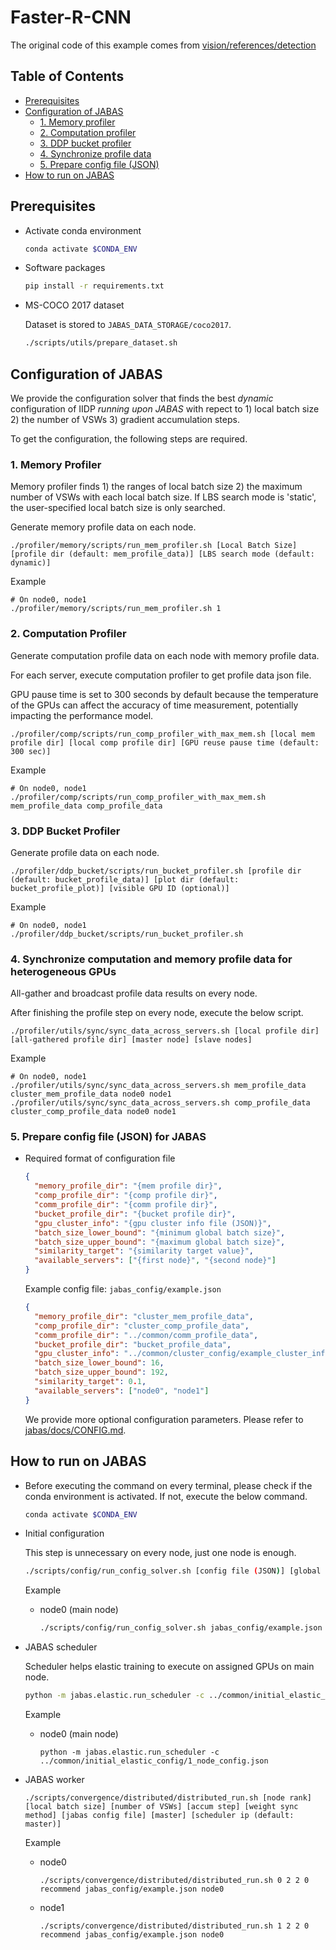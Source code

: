 # Faster-R-CNN
The original code of this example comes from [vision/references/detection](https://github.com/pytorch/vision/tree/v0.9.1/references/detection)

## Table of Contents

<!-- TOC GFM -->

* [Prerequisites](#prerequisites)
* [Configuration of JABAS](#configuration-of-jabas)
  * [1. Memory profiler](#1-memory-profiler)
  * [2. Computation profiler](#2-computation-profiler)
  * [3. DDP bucket profiler](#3-ddp-bucket-profiler)
  * [4. Synchronize profile data](#4-synchronize-computation-and-memory-profile-data-for-heterogeneous-gpus)
  * [5. Prepare config file (JSON)](#5-prepare-config-file-json-for-jabas)
* [How to run on JABAS](#how-to-run-on-jabas)

<!-- /TOC -->

## Prerequisites
- Activate conda environment
  ```bash
  conda activate $CONDA_ENV
  ```
- Software packages
  ```bash
  pip install -r requirements.txt
  ```
- MS-COCO 2017 dataset

  Dataset is stored to ```JABAS_DATA_STORAGE/coco2017```.
  ```bash
  ./scripts/utils/prepare_dataset.sh
  ```

## Configuration of JABAS
We provide the configuration solver that finds the best *dynamic* configuration of IIDP *running upon JABAS*
with repect to 1) local batch size 2) the number of VSWs 3) gradient accumulation steps.

To get the configuration, the following steps are required.

### 1. Memory Profiler
Memory profiler finds 1) the ranges of local batch size 2) the maximum number of VSWs with each local batch size.
If LBS search mode is 'static', the user-specified local batch size is only searched.

Generate memory profile data on each node.
```
./profiler/memory/scripts/run_mem_profiler.sh [Local Batch Size] [profile dir (default: mem_profile_data)] [LBS search mode (default: dynamic)]
```
Example
```
# On node0, node1
./profiler/memory/scripts/run_mem_profiler.sh 1
```

### 2. Computation Profiler
Generate computation profile data on each node with memory profile data.

For each server, execute computation profiler to get profile data json file.

GPU pause time is set to 300 seconds by default because the temperature of the GPUs can affect the accuracy of time measurement, potentially impacting the performance model.
  ```
  ./profiler/comp/scripts/run_comp_profiler_with_max_mem.sh [local mem profile dir] [local comp profile dir] [GPU reuse pause time (default: 300 sec)]
  ```
Example
```
# On node0, node1
./profiler/comp/scripts/run_comp_profiler_with_max_mem.sh mem_profile_data comp_profile_data
```

### 3. DDP Bucket Profiler
Generate profile data on each node.
```
./profiler/ddp_bucket/scripts/run_bucket_profiler.sh [profile dir (default: bucket_profile_data)] [plot dir (default: bucket_profile_plot)] [visible GPU ID (optional)]
```
Example
```
# On node0, node1
./profiler/ddp_bucket/scripts/run_bucket_profiler.sh
```

### 4. Synchronize computation and memory profile data for heterogeneous GPUs
All-gather and broadcast profile data results on every node.

After finishing the profile step on every node, execute the below script.
  ```
  ./profiler/utils/sync/sync_data_across_servers.sh [local profile dir] [all-gathered profile dir] [master node] [slave nodes]
  ```
Example
```
# On node0, node1
./profiler/utils/sync/sync_data_across_servers.sh mem_profile_data cluster_mem_profile_data node0 node1
./profiler/utils/sync/sync_data_across_servers.sh comp_profile_data cluster_comp_profile_data node0 node1
```

### 5. Prepare config file (JSON) for JABAS
- Required format of configuration file
  ```json
  {
    "memory_profile_dir": "{mem profile dir}",
    "comp_profile_dir": "{comp profile dir}",
    "comm_profile_dir": "{comm profile dir}",
    "bucket_profile_dir": "{bucket profile dir}",
    "gpu_cluster_info": "{gpu cluster info file (JSON)}",
    "batch_size_lower_bound": "{minimum global batch size}",
    "batch_size_upper_bound": "{maximum global batch size}",
    "similarity_target": "{similarity target value}",
    "available_servers": ["{first node}", "{second node}"]
  }
  ```
  Example config file: ```jabas_config/example.json```
  ```json
  {
    "memory_profile_dir": "cluster_mem_profile_data",
    "comp_profile_dir": "cluster_comp_profile_data",
    "comm_profile_dir": "../common/comm_profile_data",
    "bucket_profile_dir": "bucket_profile_data",
    "gpu_cluster_info": "../common/cluster_config/example_cluster_info.json",
    "batch_size_lower_bound": 16,
    "batch_size_upper_bound": 192,
    "similarity_target": 0.1,
    "available_servers": ["node0", "node1"]
  }
  ```
  We provide more optional configuration parameters. Please refer to [jabas/docs/CONFIG.md](../../jabas/docs/CONFIG.md).

## How to run on JABAS
- Before executing the command on every terminal, please check if the conda environment is activated. If not, execute the below command.
  ```bash
  conda activate $CONDA_ENV
  ```
- Initial configuration

  This step is unnecessary on every node, just one node is enough.
  ```bash
  ./scripts/config/run_config_solver.sh [config file (JSON)] [global batch size] [weight sync method (default: recommend)]
  ```
  Example
  - node0 (main node)
    ```bash
    ./scripts/config/run_config_solver.sh jabas_config/example.json 16
    ```
- JABAS scheduler

  Scheduler helps elastic training to execute on assigned GPUs on main node.
  ```bash
  python -m jabas.elastic.run_scheduler -c ../common/initial_elastic_config/{initial GPU config JSON file}
  ```
  Example
  - node0 (main node)
    ```
    python -m jabas.elastic.run_scheduler -c ../common/initial_elastic_config/1_node_config.json
    ```
- JABAS worker
  ```
  ./scripts/convergence/distributed/distributed_run.sh [node rank] [local batch size] [number of VSWs] [accum step] [weight sync method] [jabas config file] [master] [scheduler ip (default: master)]
  ```
  Example
  - node0
    ```
    ./scripts/convergence/distributed/distributed_run.sh 0 2 2 0 recommend jabas_config/example.json node0
    ```
  - node1
    ```
    ./scripts/convergence/distributed/distributed_run.sh 1 2 2 0 recommend jabas_config/example.json node0
    ```